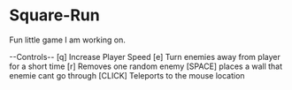 # Square-Run
Fun little game I am working on. 

--Controls--
[q] Increase Player Speed
[e] Turn enemies away from player for a short time
[r] Removes one random enemy
[SPACE] places a wall that enemie cant go through
[CLICK] Teleports to the mouse location
